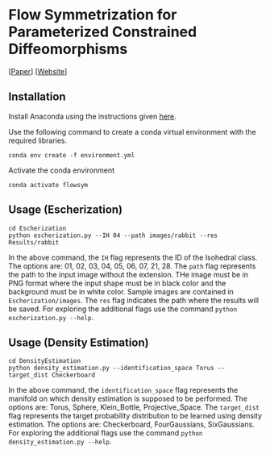 # Flow Symmetrization for Parameterized Constrained Diffeomorphisms

[[Paper](https://arxiv.org/abs/2312.06317)] [[Website](https://dwipddalal.github.io/FlowSymmetry/)]

## Installation

Install Anaconda using the instructions given [here](https://www.anaconda.com/docs/getting-started/anaconda/install). 

Use the following command to create a conda virtual environment with the required libraries.

`conda env create -f environment.yml`

Activate the conda environment

`conda activate flowsym`

## Usage (Escherization)

```
cd Escherization
python escherization.py --IH 04 --path images/rabbit --res Results/rabbit
```

In the above command, the `IH` flag represents the ID of the Isohedral class. The options are: 01, 02, 03, 04, 05, 06, 07, 21, 28. 
The `path` flag represents the path to the input image without the extension. THe image must be in PNG format where the input shape must be in black color and the background must be in white color. Sample images are contained in `Escherization/images`.
The `res` flag indicates the path where the results will be saved.
For exploring the additional flags use the command `python escherization.py --help`.

## Usage (Density Estimation)

```
cd DensityEstimation
python density_estimation.py --identification_space Torus --target_dist Checkerboard
```

In the above command, the `identification_space` flag represents the manifold on which density estimation is supposed to be performed. The options are: Torus, Sphere, Klein_Bottle, Projective_Space.
The `target_dist` flag represents the target probability distribution to be learned using density estimation. The options are: Checkerboard, FourGaussians, SixGaussians.
For exploring the additional flags use the command `python density_estimation.py --help`.
